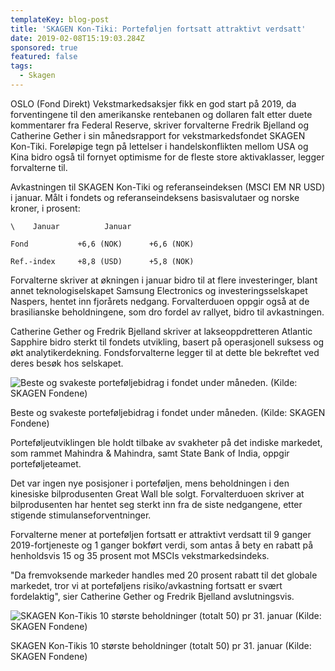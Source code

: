 ```yaml
---
templateKey: blog-post
title: 'SKAGEN Kon-Tiki: Porteføljen fortsatt attraktivt verdsatt'
date: 2019-02-08T15:19:03.284Z
sponsored: true
featured: false
tags:
  - Skagen
---
```

OSLO (Fond Direkt) Vekstmarkedsaksjer fikk en god start på 2019, da forventingene til den amerikanske rentebanen og dollaren falt etter duete kommentarer fra Federal Reserve, skriver forvalterne Fredrik Bjelland og Catherine Gether i sin månedsrapport for vekstmarkedsfondet SKAGEN Kon-Tiki. Foreløpige tegn på lettelser i handelskonflikten mellom USA og Kina bidro også til fornyet optimisme for de fleste store aktivaklasser, legger forvalterne til.

Avkastningen til SKAGEN Kon-Tiki og referanseindeksen (MSCI EM NR USD) i januar. Målt i fondets og referanseindeksens basisvalutaer og norske kroner, i prosent:

```
\    Januar          Januar                        

Fond           +6,6 (NOK)      +6,6 (NOK)                      

Ref.-index     +8,8 (USD)      +5,8 (NOK)     
```

Forvalterne skriver at økningen i januar bidro til at flere investeringer, blant annet teknologiselskapet Samsung Electronics og investeringsselskapet Naspers, hentet inn fjorårets nedgang. Forvalterduoen oppgir også at de brasilianske beholdningene, som dro fordel av rallyet, bidro til avkastningen.

Catherine Gether og Fredrik Bjelland skriver at lakseoppdretteren Atlantic Sapphire bidro sterkt til fondets utvikling, basert på operasjonell suksess og økt analytikerdekning. Fondsforvalterne legger til at dette ble bekreftet ved deres besøk hos selskapet.



![Beste og svakeste porteføljebidrag i fondet under måneden. (Kilde: SKAGEN Fondene)](/img/204.png)

<span class="image-caption">Beste og svakeste porteføljebidrag i fondet under måneden. (Kilde: SKAGEN Fondene)</span>

Porteføljeutviklingen ble holdt tilbake av svakheter på det indiske markedet, som rammet Mahindra & Mahindra, samt State Bank of India, oppgir porteføljeteamet.



Det var ingen nye posisjoner i porteføljen, mens beholdningen i den kinesiske bilprodusenten Great Wall ble solgt. Forvalterduoen skriver at bilprodusenten har hentet seg sterkt inn fra de siste nedgangene, etter stigende stimulanseforventninger.



Forvalterne mener at porteføljen fortsatt er attraktivt verdsatt til 9 ganger 2019-fortjeneste og 1 ganger bokført verdi, som antas å bety en rabatt på henholdsvis 15 og 35 prosent mot MSCIs vekstmarkedsindeks.



"Da fremvoksende markeder handles med 20 prosent rabatt til det globale markedet, tror vi at porteføljens risiko/avkastning fortsatt er svært fordelaktig", sier Catherine Gether og Fredrik Bjelland avslutningsvis.

![SKAGEN Kon-Tikis 10 største beholdninger (totalt 50) pr 31. januar (Kilde: SKAGEN Fondene)](/img/205.png)

<span class="image-caption">SKAGEN Kon-Tikis 10 største beholdninger (totalt 50) pr 31. januar (Kilde: SKAGEN Fondene)</span>

